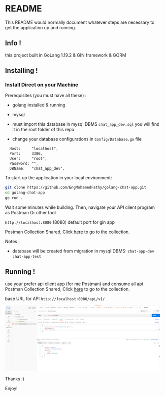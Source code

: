 # README

This README would normally document whatever steps are necessary to get the
application up and running.
## Info !
this project built in GoLang 1.19.2 & GIN framework & GORM 
## Installing !

### Install Direct on your Machine

Prerequisites (you must have all these) :
* golang installed & running
* mysql

* must import this database in mysql DBMS ``chat_app_dev.sql`` you will find it in the root folder of this repo

* change your database configurations in ``Config/Database.go`` file 
```
  Host:     "localhost",
  Port:     3306,
  User:     "root",
  Password: "",
  DBName:   "chat_app_dev",
  ```

To start up the application in your local environment:

```bash
git clone https://github.com/EngMohamedFathy/golang-chat-app.git
cd golang-chat-app
go run .
```

Wait some minutes while building. Then,
navigate your API client program as Postman Or other tool

`http://localhost:8080` (8080) default port for gin app

Postman Collection Shared, Click [here](https://documenter.getpostman.com/view/14343417/2s83zgu5Bm) to go to the collection.


Notes :
* database will be created from migration in mysql DBMS: `chat-app-dev` `chat-app-test`


## Running !
use your prefer api client app (for me Postman) and consume all api
Postman Collection Shared, Click [here](https://documenter.getpostman.com/view/14343417/2s83zgu5Bm) to go to the collection.

base URL for API
``http://localhost:8080/api/v1/``

![img.png](img.png)

Thanks :)

Enjoy!
